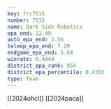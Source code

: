 ```yaml
---
key: frc7515
number: 7515
name: Dark Side Robotics
epa_end: 12.49
auto_epa_end: 3.56
teleop_epa_end: 7.29
endgame_epa_end: 1.64
winrate: 0.4444
district_epa_rank: 954
district_epa_percentile: 0.4703
type: Team
---
```

[[2024ohcl]]
[[2024paca]]
